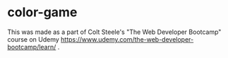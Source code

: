 # color-game
This was made as a part of Colt Steele's "The Web Developer Bootcamp" course on Udemy https://www.udemy.com/the-web-developer-bootcamp/learn/ .
